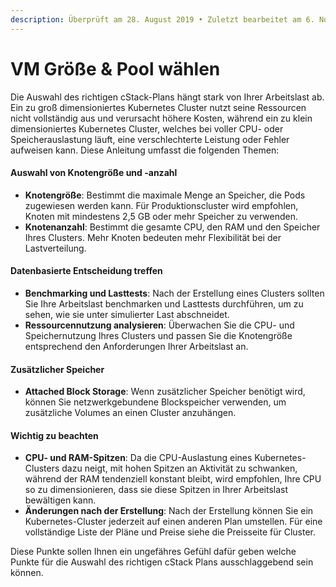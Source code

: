 ```yaml
---
description: Überprüft am 28. August 2019 • Zuletzt bearbeitet am 6. November 2023
---
```


# VM Größe & Pool wählen

Die Auswahl des richtigen cStack-Plans hängt stark von Ihrer Arbeitslast ab. Ein zu groß dimensioniertes Kubernetes Cluster nutzt seine Ressourcen nicht vollständig aus und verursacht höhere Kosten, während ein zu klein dimensioniertes Kubernetes Cluster, welches bei voller CPU- oder Speicherauslastung läuft, eine verschlechterte Leistung oder Fehler aufweisen kann. Diese Anleitung umfasst die folgenden Themen:

#### Auswahl von Knotengröße und -anzahl

* **Knotengröße**: Bestimmt die maximale Menge an Speicher, die Pods zugewiesen werden kann. Für Produktionscluster wird empfohlen, Knoten mit mindestens 2,5 GB oder mehr Speicher zu verwenden.
* **Knotenanzahl**: Bestimmt die gesamte CPU, den RAM und den Speicher Ihres Clusters. Mehr Knoten bedeuten mehr Flexibilität bei der Lastverteilung.

#### Datenbasierte Entscheidung treffen

* **Benchmarking und Lasttests**: Nach der Erstellung eines Clusters sollten Sie Ihre Arbeitslast benchmarken und Lasttests durchführen, um zu sehen, wie sie unter simulierter Last abschneidet.
* **Ressourcennutzung analysieren**: Überwachen Sie die CPU- und Speichernutzung Ihres Clusters und passen Sie die Knotengröße entsprechend den Anforderungen Ihrer Arbeitslast an.

#### Zusätzlicher Speicher

* **Attached Block Storage**: Wenn zusätzlicher Speicher benötigt wird, können Sie netzwerkgebundene Blockspeicher verwenden, um zusätzliche Volumes an einen Cluster anzuhängen.

#### Wichtig zu beachten

* **CPU- und RAM-Spitzen**: Da die CPU-Auslastung eines Kubernetes-Clusters dazu neigt, mit hohen Spitzen an Aktivität zu schwanken, während der RAM tendenziell konstant bleibt, wird empfohlen, Ihre CPU so zu dimensionieren, dass sie diese Spitzen in Ihrer Arbeitslast bewältigen kann.
* **Änderungen nach der Erstellung**: Nach der Erstellung können Sie ein Kubernetes-Cluster jederzeit auf einen anderen Plan umstellen. Für eine vollständige Liste der Pläne und Preise siehe die Preisseite für Cluster.

Diese Punkte sollen Ihnen ein ungefähres Gefühl dafür geben welche Punkte für die Auswahl des richtigen cStack Plans ausschlaggebend sein können.
